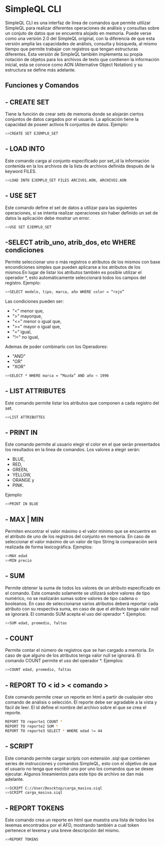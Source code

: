 # SimpleQL CLI

SimpleQL CLI es una interfaz de línea de comandos que permite utilizar SimpleQL para
realizar diferentes operaciones de análisis y consultas sobre un conjuto de datos que se
encuentra alojado en memoria. Puede verse como una versión 2.0 del SimpleQL original,
con la diferencia de que esta versión amplía las capacidades de análisis, consulta y
búsqueda, al mismo tiempo que permite trabajar con registros que tengan estructuras
diferentes. Esta versión de SimpleQL también implementa su propia notación de objetos
para los archivos de texto que contienen la información inicial, esta se conoce como AON
(Alternative Object Notation) y su estructura se define más adelante.


## Funciones y Comandos
## - CREATE SET

Tiene la función de crear sets de memoria donde se alojarán ciertos conjuntos de
datos cargados por el usuario. La aplicación tiene la capacidad de poseer activos N conjuntos de datos.
Ejemplo:
```bash
>>CREATE SET EJEMPLO_SET
```

## - LOAD INTO 
Este comando carga al conjunto especificado por set_id la información contenida en la los archivos de la lista de archivos definida después de la keyword FILES.

```bash
>>LOAD INTO EJEMPLO_SET FILES ARCIVO1.AON, ARCHIVO2.AON
```


## - USE SET
Este comando define el set de datos a utilizar para las siguientes operaciones, si se intenta realizar operaciones sin haber definido un set de datos la aplicación debe
mostrar un error.
```bash
>>USE SET EJEMPLO_SET
```

## -SELECT atrib_uno, atrib_dos, etc  WHERE condiciones
Permite seleccionar uno o más registros o atributos de los mismos con base encondiciones simples que pueden aplicarse a los atributos de los mismos.En lugar de listar los atributos también es posible utilizar el operador *, esto
automáticamente seleccionará todos los campos del registro.
Ejemplo:
```bash
>>SELECT modelo, tipo, marca, año WHERE color = “rojo”
```
Las condiciones pueden ser:
- "<"  menor que,
- ">" mayorque,
- "<="  menor o igual que,
- ">=" mayor o igual que,
- "="  igual,
- "!=" no igual,

Ademas de poder combinarlo con los Operadores:

- "AND"
- "OR"
- "XOR"
```bash
>>SELECT * WHERE marca = “Mazda” AND año < 1996
```

## - LIST ATTRIBUTES
Este comando permite listar los atributos que componen a cada registro del set.

```bash
>>LIST ATTRIBUTTES
```
## - PRINT IN 
Este comando permite al usuario elegir el color en el que serán presentados los
resultados en la línea de comandos. 
Los valores a elegir serán:
- BLUE, 
- RED, 
- GREEN,
- YELLOW, 
- ORANGE y 
- PINK. 

Ejemplo:


```bash
>>PRINT IN BLUE
```



## - MAX | MIN 
Permiten encontrar el valor máximo o el valor mínimo que se encuentre en el atributo de uno de los registros del conjunto en memoria. En caso de seleccionar el valor máximo de un valor de tipo String la comparación será realizada de forma lexicográfica. 
Ejemplos:
```bash
>>MAX edad
>>MIN precio
```
## - SUM
Permite obtener la suma de todos los valores de un atributo especificado en el comando. Este comando solamente se utilizará sobre valores de tipo numérico, no se realizarán sumas sobre valores de tipo cadena o booleanos. En caso de seleccionarse varios atributos deberá reportar cada atributo con su respectiva suma, en caso de que el atributo tenga valor null se ignorará. El comando SUM acepta el uso del operador *.
Ejemplos:
```bash
>>SUM edad, promedio, faltas
```

## - COUNT 
Permite contar el número de registros que se han cargado a memoria. En caso de que alguno de los atributos tenga valor null se ignorará. El comando COUNT permite el uso del operador *.
Ejemplos:
```bash
>>COUNT edad, promedio, faltas
```

## - REPORT TO < id > < comando >
Este comando permite crear un reporte en html a partir de cualquier otro comando
de análisis o selección. El reporte debe ser agradable a la vista y fácil de leer. El id
define el nombre del archivo sobre el que se crea el reporte.

```bash
REPORT TO reporte1 COUNT *
REPORT TO reporte2 SUM *
REPORT TO reporte3 SELECT * WHERE edad != 44
```

## - SCRIPT 
Este comando permite cargar scripts con extensión .siql que contienen series de instrucciones y comandos SimpleQL, esto con el objetivo de que el usuario no tenga que escribir uno por uno los comandos que se desee ejecutar. Algunos lineamientos para este tipo de archivo se dan más adelante.
```bash
>>SCRIPT C://User/Descktop/carga_masiva.siql
>>SCRIPT carga_masiva.siql
```
## - REPORT TOKENS
Este comando crea un reporte en html que muestra una lista de todos los lexemas encontrados por el AFD, mostrando también a cual token pertenece
el lexema y una breve descripción del mismo.
```bash
>>REPORT TOKENS
```

